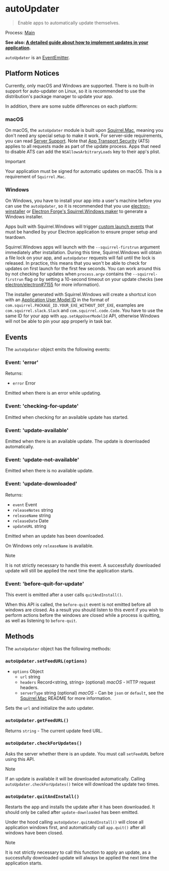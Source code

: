 # autoUpdater

> Enable apps to automatically update themselves.

Process: [Main](../glossary.md#main-process)

**See also: [A detailed guide about how to implement updates in your application](../tutorial/updates.md).**

`autoUpdater` is an [EventEmitter][event-emitter].

## Platform Notices

Currently, only macOS and Windows are supported. There is no built-in support
for auto-updater on Linux, so it is recommended to use the
distribution's package manager to update your app.

In addition, there are some subtle differences on each platform:

### macOS

On macOS, the `autoUpdater` module is built upon [Squirrel.Mac][squirrel-mac],
meaning you don't need any special setup to make it work. For server-side
requirements, you can read [Server Support][server-support]. Note that
[App Transport Security](https://developer.apple.com/library/content/documentation/General/Reference/InfoPlistKeyReference/Articles/CocoaKeys.html#//apple_ref/doc/uid/TP40009251-SW35)
(ATS) applies to all requests made as part of the
update process. Apps that need to disable ATS can add the
`NSAllowsArbitraryLoads` key to their app's plist.

> [!IMPORTANT]
> Your application must be signed for automatic updates on macOS.
> This is a requirement of `Squirrel.Mac`.

### Windows

On Windows, you have to install your app into a user's machine before you can
use the `autoUpdater`, so it is recommended that you use
[electron-winstaller][installer-lib] or [Electron Forge's Squirrel.Windows maker][electron-forge-lib] to generate a Windows installer.

Apps built with Squirrel.Windows will trigger [custom launch events](https://github.com/Squirrel/Squirrel.Windows/blob/51f5e2cb01add79280a53d51e8d0cfa20f8c9f9f/docs/using/custom-squirrel-events-non-cs.md#application-startup-commands)
that must be handled by your Electron application to ensure proper setup and teardown.

Squirrel.Windows apps will launch with the `--squirrel-firstrun` argument immediately
after installation. During this time, Squirrel.Windows will obtain a file lock on
your app, and `autoUpdater` requests will fail until the lock is released. In practice,
this means that you won't be able to check for updates on first launch for the first
few seconds. You can work around this by not checking for updates when `process.argv`
contains the `--squirrel-firstrun` flag or by setting a 10-second timeout on your
update checks (see [electron/electron#7155](https://github.com/electron/electron/issues/7155)
for more information).

The installer generated with Squirrel.Windows will create a shortcut icon with an
[Application User Model ID][app-user-model-id] in the format of
`com.squirrel.PACKAGE_ID.YOUR_EXE_WITHOUT_DOT_EXE`, examples are
`com.squirrel.slack.Slack` and `com.squirrel.code.Code`. You have to use the
same ID for your app with `app.setAppUserModelId` API, otherwise Windows will
not be able to pin your app properly in task bar.

## Events

The `autoUpdater` object emits the following events:

### Event: 'error'

Returns:

* `error` Error

Emitted when there is an error while updating.

### Event: 'checking-for-update'

Emitted when checking for an available update has started.

### Event: 'update-available'

Emitted when there is an available update. The update is downloaded
automatically.

### Event: 'update-not-available'

Emitted when there is no available update.

### Event: 'update-downloaded'

Returns:

* `event` Event
* `releaseNotes` string
* `releaseName` string
* `releaseDate` Date
* `updateURL` string

Emitted when an update has been downloaded.

On Windows only `releaseName` is available.

> [!NOTE]
> It is not strictly necessary to handle this event. A successfully
> downloaded update will still be applied the next time the application starts.

### Event: 'before-quit-for-update'

This event is emitted after a user calls `quitAndInstall()`.

When this API is called, the `before-quit` event is not emitted before all windows are closed. As a result you should listen to this event if you wish to perform actions before the windows are closed while a process is quitting, as well as listening to `before-quit`.

## Methods

The `autoUpdater` object has the following methods:

### `autoUpdater.setFeedURL(options)`

* `options` Object
  * `url` string
  * `headers` Record\<string, string\> (optional) _macOS_ - HTTP request headers.
  * `serverType` string (optional) _macOS_ - Can be `json` or `default`, see the [Squirrel.Mac][squirrel-mac]
    README for more information.

Sets the `url` and initialize the auto updater.

### `autoUpdater.getFeedURL()`

Returns `string` - The current update feed URL.

### `autoUpdater.checkForUpdates()`

Asks the server whether there is an update. You must call `setFeedURL` before
using this API.

> [!NOTE]
> If an update is available it will be downloaded automatically.
> Calling `autoUpdater.checkForUpdates()` twice will download the update two times.

### `autoUpdater.quitAndInstall()`

Restarts the app and installs the update after it has been downloaded. It
should only be called after `update-downloaded` has been emitted.

Under the hood calling `autoUpdater.quitAndInstall()` will close all application
windows first, and automatically call `app.quit()` after all windows have been
closed.

> [!NOTE]
> It is not strictly necessary to call this function to apply an update,
> as a successfully downloaded update will always be applied the next time the
> application starts.

[squirrel-mac]: https://github.com/Squirrel/Squirrel.Mac
[server-support]: https://github.com/Squirrel/Squirrel.Mac#server-support
[installer-lib]: https://github.com/electron/windows-installer
[electron-forge-lib]: https://www.electronforge.io/config/makers/squirrel.windows
[app-user-model-id]: https://learn.microsoft.com/en-us/windows/win32/shell/appids
[event-emitter]: https://nodejs.org/api/events.html#events_class_eventemitter
